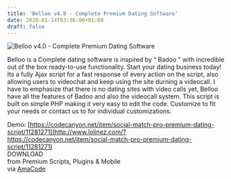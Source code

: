 ```yaml
---
title: 'Belloo v4.0 - Complete Premium Dating Software'
date: 2020-01-14T03:36:00+01:00
draft: false
---
```


![Belloo v4.0 - Complete Premium Dating Software](http://www.codelist.cc/uploads/posts/2020-01/1578929764_belloo.jpg "Belloo v4.0 - Complete Premium Dating Software")  
  
Belloo is a Complete dating software is inspired by “ Badoo ” with incredible out of the box ready-to-use functionality. Start your dating business today! Its a fully Ajax script for a fast response of every action on the script, also allowing users to videochat and keep using the site durning a videocall. I have to emphasize that there is no dating sites with video calls yet, Belloo have all the features of Badoo and also the videocall system. This script is built on simple PHP making it very easy to edit the code. Customize to fit your needs or contact us to for individual customizations.  
  
Demo: [https://codecanyon.net/item/social-match-pro-premium-dating-script/11281271](http://www.lolinez.com/?https://codecanyon.net/item/social-match-pro-premium-dating-script/11281271)  
DOWNLOAD  
from Premium Scripts, Plugins & Mobile  
via [AmaCode](https://amazcode.ooo)